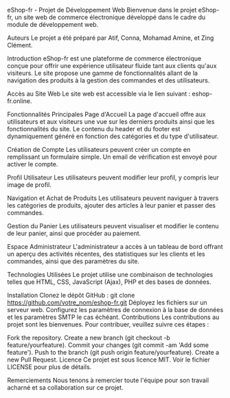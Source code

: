 eShop-fr - Projet de Développement Web
Bienvenue dans le projet eShop-fr, un site web de commerce électronique développé dans le cadre du module de développement web.

Auteurs
Le projet a été préparé par Atif, Conna, Mohamad Amine, et Zing Clément.

Introduction
eShop-fr est une plateforme de commerce électronique conçue pour offrir une expérience utilisateur fluide tant aux clients qu'aux visiteurs. Le site propose une gamme de fonctionnalités allant de la navigation des produits à la gestion des commandes et des utilisateurs.

Accès au Site Web
Le site web est accessible via le lien suivant : eshop-fr.online.

Fonctionnalités Principales
Page d'Accueil
La page d'accueil offre aux utilisateurs et aux visiteurs une vue sur les derniers produits ainsi que les fonctionnalités du site. Le contenu du header et du footer est dynamiquement généré en fonction des catégories et du type d'utilisateur.

Création de Compte
Les utilisateurs peuvent créer un compte en remplissant un formulaire simple. Un email de vérification est envoyé pour activer le compte.

Profil Utilisateur
Les utilisateurs peuvent modifier leur profil, y compris leur image de profil.

Navigation et Achat de Produits
Les utilisateurs peuvent naviguer à travers les catégories de produits, ajouter des articles à leur panier et passer des commandes.

Gestion du Panier
Les utilisateurs peuvent visualiser et modifier le contenu de leur panier, ainsi que procéder au paiement.

Espace Administrateur
L'administrateur a accès à un tableau de bord offrant un aperçu des activités récentes, des statistiques sur les clients et les commandes, ainsi que des paramètres du site.

Technologies Utilisées
Le projet utilise une combinaison de technologies telles que HTML, CSS, JavaScript (Ajax), PHP et des bases de données.

Installation
Clonez le dépôt GitHub : git clone https://github.com/votre_nom/eshop-fr.git
Déployez les fichiers sur un serveur web.
Configurez les paramètres de connexion à la base de données et les paramètres SMTP le cas échéant.
Contributions
Les contributions au projet sont les bienvenues. Pour contribuer, veuillez suivre ces étapes :

Fork the repository.
Create a new branch (git checkout -b feature/yourfeature).
Commit your changes (git commit -am 'Add some feature').
Push to the branch (git push origin feature/yourfeature).
Create a new Pull Request.
Licence
Ce projet est sous licence MIT. Voir le fichier LICENSE pour plus de détails.

Remerciements
Nous tenons à remercier toute l'équipe pour son travail acharné et sa collaboration sur ce projet.
